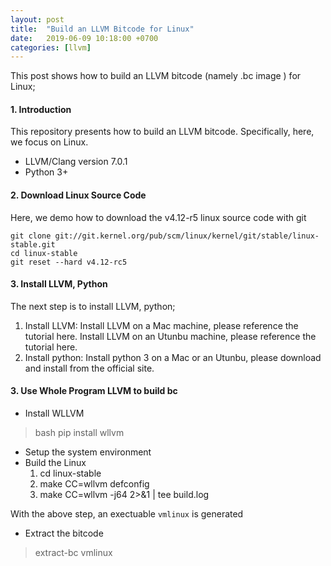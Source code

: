 ```yaml
---
layout: post
title:  "Build an LLVM Bitcode for Linux"
date:   2019-06-09 10:18:00 +0700
categories: [llvm]
---
```


This post shows how to build an LLVM bitcode (namely .bc image ) for Linux;

#### 1. Introduction

This repository presents how to build an LLVM bitcode. Specifically, here, we focus on Linux.

 * LLVM/Clang version 7.0.1
 * Python 3+ 

#### 2. Download Linux Source Code

Here, we demo how to download the v4.12-r5 linux source code with git

```console
git clone git://git.kernel.org/pub/scm/linux/kernel/git/stable/linux-stable.git
cd linux-stable
git reset --hard v4.12-rc5
```

#### 3. Install LLVM, Python

The next step is to install LLVM, python;
 1. Install LLVM:
    Install LLVM on a Mac machine, please reference the tutorial here.
    Install LLVM on an Utunbu machine, please reference the tutorial here.
 2. Install python: Install python 3 on a Mac or an Utunbu, please download and install from the official site.

#### 3. Use Whole Program LLVM to build bc
 * Install WLLVM
 >bash pip install wllvm

 * Setup the system environment
 * Build the Linux
   1. cd linux-stable 
   2. make CC=wllvm defconfig 
   3. make CC=wllvm -j64 2>&1 \| tee build.log

 With the above step, an exectuable `vmlinux` is generated
 * Extract the bitcode
 >extract-bc vmlinux

